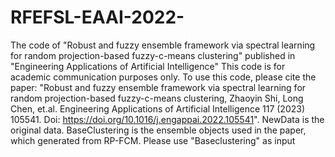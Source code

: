 # RFEFSL-EAAI-2022-
The code of "Robust and fuzzy ensemble framework via spectral learning for random projection-based fuzzy-c-means clustering" published in "Engineering Applications of Artificial Intelligence"
This code is for academic communication purposes only. 
To use this code, please cite the paper: "Robust and fuzzy ensemble framework via spectral learning for random projection-based fuzzy-c-means clustering, Zhaoyin Shi, Long Chen, et.al. Engineering Applications of Artificial Intelligence 117 (2023) 105541. Doi: https://doi.org/10.1016/j.engappai.2022.105541".
NewData is the original data. BaseClustering is the ensemble objects used in the paper, which generated from RP-FCM.
Please use "Baseclustering" as input
